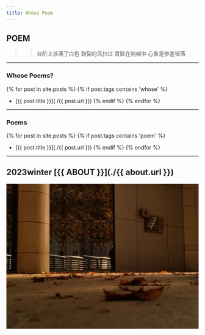 ```yaml
---
title: Whose Poem
---
```


## POEM
>> 台阶上涂满了白色
>> 皲裂的风扫过
>> 胃脏在呐喊中
>> 心象是参差错落

-----
### Whose Poems?
{% for post in site.posts %}
{% if post.tags contains 'whose' %}
* [{{ post.title }}](./{{ post.url }})
{% endif %}
{% endfor %}

----

### Poems
{% for post in site.posts %}
{% if post.tags contains 'poem' %}
* [{{ post.title }}](./{{ post.url }})
{% endif %}
{% endfor %}

----------

## 2023winter [{{ ABOUT }}](./{{ about.url }})

![main tower's autumn](./image/shier's-autumn.jpg)


